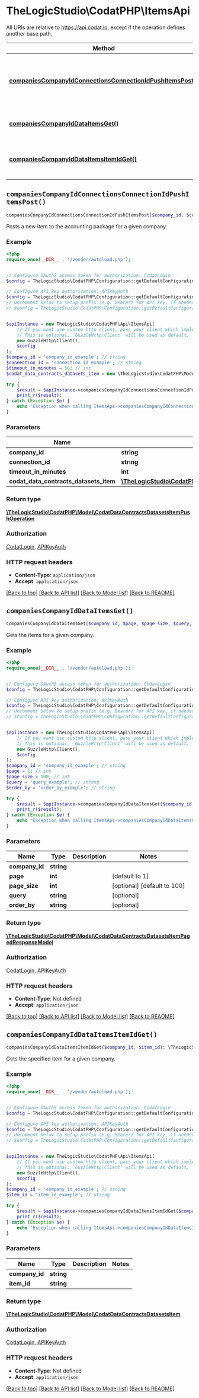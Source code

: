 # TheLogicStudio\CodatPHP\ItemsApi

All URIs are relative to https://api.codat.io, except if the operation defines another base path.

| Method | HTTP request | Description |
| ------------- | ------------- | ------------- |
| [**companiesCompanyIdConnectionsConnectionIdPushItemsPost()**](ItemsApi.md#companiesCompanyIdConnectionsConnectionIdPushItemsPost) | **POST** /companies/{companyId}/connections/{connectionId}/push/items | Posts a new item to the accounting package for a given company. |
| [**companiesCompanyIdDataItemsGet()**](ItemsApi.md#companiesCompanyIdDataItemsGet) | **GET** /companies/{companyId}/data/items | Gets the items for a given company. |
| [**companiesCompanyIdDataItemsItemIdGet()**](ItemsApi.md#companiesCompanyIdDataItemsItemIdGet) | **GET** /companies/{companyId}/data/items/{itemId} | Gets the specified item for a given company. |


## `companiesCompanyIdConnectionsConnectionIdPushItemsPost()`

```php
companiesCompanyIdConnectionsConnectionIdPushItemsPost($company_id, $connection_id, $timeout_in_minutes, $codat_data_contracts_datasets_item): \TheLogicStudio\CodatPHP\Model\CodatDataContractsDatasetsItemPushOperation
```

Posts a new item to the accounting package for a given company.

### Example

```php
<?php
require_once(__DIR__ . '/vendor/autoload.php');


// Configure OAuth2 access token for authorization: CodatLogin
$config = TheLogicStudio\CodatPHP\Configuration::getDefaultConfiguration()->setAccessToken('YOUR_ACCESS_TOKEN');

// Configure API key authorization: APIKeyAuth
$config = TheLogicStudio\CodatPHP\Configuration::getDefaultConfiguration()->setApiKey('Authorization', 'YOUR_API_KEY');
// Uncomment below to setup prefix (e.g. Bearer) for API key, if needed
// $config = TheLogicStudio\CodatPHP\Configuration::getDefaultConfiguration()->setApiKeyPrefix('Authorization', 'Bearer');


$apiInstance = new TheLogicStudio\CodatPHP\Api\ItemsApi(
    // If you want use custom http client, pass your client which implements `GuzzleHttp\ClientInterface`.
    // This is optional, `GuzzleHttp\Client` will be used as default.
    new GuzzleHttp\Client(),
    $config
);
$company_id = 'company_id_example'; // string
$connection_id = 'connection_id_example'; // string
$timeout_in_minutes = 56; // int
$codat_data_contracts_datasets_item = new \TheLogicStudio\CodatPHP\Model\CodatDataContractsDatasetsItem(); // \TheLogicStudio\CodatPHP\Model\CodatDataContractsDatasetsItem

try {
    $result = $apiInstance->companiesCompanyIdConnectionsConnectionIdPushItemsPost($company_id, $connection_id, $timeout_in_minutes, $codat_data_contracts_datasets_item);
    print_r($result);
} catch (Exception $e) {
    echo 'Exception when calling ItemsApi->companiesCompanyIdConnectionsConnectionIdPushItemsPost: ', $e->getMessage(), PHP_EOL;
}
```

### Parameters

| Name | Type | Description  | Notes |
| ------------- | ------------- | ------------- | ------------- |
| **company_id** | **string**|  | |
| **connection_id** | **string**|  | |
| **timeout_in_minutes** | **int**|  | [optional] |
| **codat_data_contracts_datasets_item** | [**\TheLogicStudio\CodatPHP\Model\CodatDataContractsDatasetsItem**](../Model/CodatDataContractsDatasetsItem.md)|  | [optional] |

### Return type

[**\TheLogicStudio\CodatPHP\Model\CodatDataContractsDatasetsItemPushOperation**](../Model/CodatDataContractsDatasetsItemPushOperation.md)

### Authorization

[CodatLogin](../../README.md#CodatLogin), [APIKeyAuth](../../README.md#APIKeyAuth)

### HTTP request headers

- **Content-Type**: `application/json`
- **Accept**: `application/json`

[[Back to top]](#) [[Back to API list]](../../README.md#endpoints)
[[Back to Model list]](../../README.md#models)
[[Back to README]](../../README.md)

## `companiesCompanyIdDataItemsGet()`

```php
companiesCompanyIdDataItemsGet($company_id, $page, $page_size, $query, $order_by): \TheLogicStudio\CodatPHP\Model\CodatDataContractsDatasetsItemPagedResponseModel
```

Gets the items for a given company.

### Example

```php
<?php
require_once(__DIR__ . '/vendor/autoload.php');


// Configure OAuth2 access token for authorization: CodatLogin
$config = TheLogicStudio\CodatPHP\Configuration::getDefaultConfiguration()->setAccessToken('YOUR_ACCESS_TOKEN');

// Configure API key authorization: APIKeyAuth
$config = TheLogicStudio\CodatPHP\Configuration::getDefaultConfiguration()->setApiKey('Authorization', 'YOUR_API_KEY');
// Uncomment below to setup prefix (e.g. Bearer) for API key, if needed
// $config = TheLogicStudio\CodatPHP\Configuration::getDefaultConfiguration()->setApiKeyPrefix('Authorization', 'Bearer');


$apiInstance = new TheLogicStudio\CodatPHP\Api\ItemsApi(
    // If you want use custom http client, pass your client which implements `GuzzleHttp\ClientInterface`.
    // This is optional, `GuzzleHttp\Client` will be used as default.
    new GuzzleHttp\Client(),
    $config
);
$company_id = 'company_id_example'; // string
$page = 1; // int
$page_size = 100; // int
$query = 'query_example'; // string
$order_by = 'order_by_example'; // string

try {
    $result = $apiInstance->companiesCompanyIdDataItemsGet($company_id, $page, $page_size, $query, $order_by);
    print_r($result);
} catch (Exception $e) {
    echo 'Exception when calling ItemsApi->companiesCompanyIdDataItemsGet: ', $e->getMessage(), PHP_EOL;
}
```

### Parameters

| Name | Type | Description  | Notes |
| ------------- | ------------- | ------------- | ------------- |
| **company_id** | **string**|  | |
| **page** | **int**|  | [default to 1] |
| **page_size** | **int**|  | [optional] [default to 100] |
| **query** | **string**|  | [optional] |
| **order_by** | **string**|  | [optional] |

### Return type

[**\TheLogicStudio\CodatPHP\Model\CodatDataContractsDatasetsItemPagedResponseModel**](../Model/CodatDataContractsDatasetsItemPagedResponseModel.md)

### Authorization

[CodatLogin](../../README.md#CodatLogin), [APIKeyAuth](../../README.md#APIKeyAuth)

### HTTP request headers

- **Content-Type**: Not defined
- **Accept**: `application/json`

[[Back to top]](#) [[Back to API list]](../../README.md#endpoints)
[[Back to Model list]](../../README.md#models)
[[Back to README]](../../README.md)

## `companiesCompanyIdDataItemsItemIdGet()`

```php
companiesCompanyIdDataItemsItemIdGet($company_id, $item_id): \TheLogicStudio\CodatPHP\Model\CodatDataContractsDatasetsItem
```

Gets the specified item for a given company.

### Example

```php
<?php
require_once(__DIR__ . '/vendor/autoload.php');


// Configure OAuth2 access token for authorization: CodatLogin
$config = TheLogicStudio\CodatPHP\Configuration::getDefaultConfiguration()->setAccessToken('YOUR_ACCESS_TOKEN');

// Configure API key authorization: APIKeyAuth
$config = TheLogicStudio\CodatPHP\Configuration::getDefaultConfiguration()->setApiKey('Authorization', 'YOUR_API_KEY');
// Uncomment below to setup prefix (e.g. Bearer) for API key, if needed
// $config = TheLogicStudio\CodatPHP\Configuration::getDefaultConfiguration()->setApiKeyPrefix('Authorization', 'Bearer');


$apiInstance = new TheLogicStudio\CodatPHP\Api\ItemsApi(
    // If you want use custom http client, pass your client which implements `GuzzleHttp\ClientInterface`.
    // This is optional, `GuzzleHttp\Client` will be used as default.
    new GuzzleHttp\Client(),
    $config
);
$company_id = 'company_id_example'; // string
$item_id = 'item_id_example'; // string

try {
    $result = $apiInstance->companiesCompanyIdDataItemsItemIdGet($company_id, $item_id);
    print_r($result);
} catch (Exception $e) {
    echo 'Exception when calling ItemsApi->companiesCompanyIdDataItemsItemIdGet: ', $e->getMessage(), PHP_EOL;
}
```

### Parameters

| Name | Type | Description  | Notes |
| ------------- | ------------- | ------------- | ------------- |
| **company_id** | **string**|  | |
| **item_id** | **string**|  | |

### Return type

[**\TheLogicStudio\CodatPHP\Model\CodatDataContractsDatasetsItem**](../Model/CodatDataContractsDatasetsItem.md)

### Authorization

[CodatLogin](../../README.md#CodatLogin), [APIKeyAuth](../../README.md#APIKeyAuth)

### HTTP request headers

- **Content-Type**: Not defined
- **Accept**: `application/json`

[[Back to top]](#) [[Back to API list]](../../README.md#endpoints)
[[Back to Model list]](../../README.md#models)
[[Back to README]](../../README.md)
